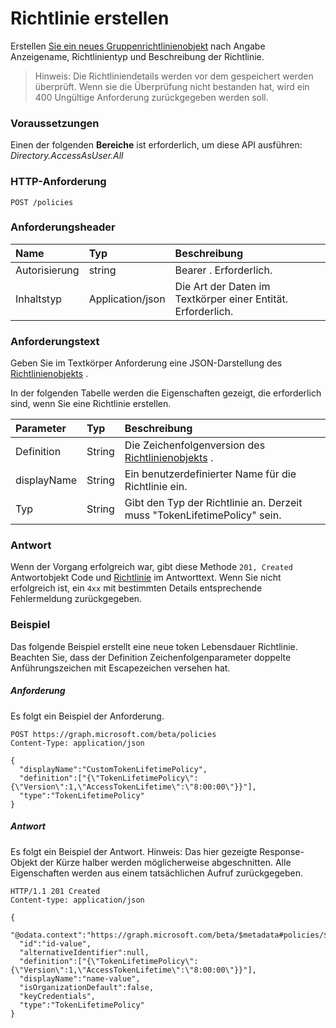 # <a name="create-policy"></a>Richtlinie erstellen

Erstellen [Sie ein neues Gruppenrichtlinienobjekt](../resources/policy.md) nach Angabe Anzeigename, Richtlinientyp und Beschreibung der Richtlinie.

>Hinweis: Die Richtliniendetails werden vor dem gespeichert werden überprüft. Wenn sie die Überprüfung nicht bestanden hat, wird ein 400 Ungültige Anforderung zurückgegeben werden soll.

### <a name="prerequisites"></a>Voraussetzungen
Einen der folgenden **Bereiche** ist erforderlich, um diese API ausführen: *Directory.AccessAsUser.All*
### <a name="http-request"></a>HTTP-Anforderung

```http
POST /policies
```
### <a name="request-headers"></a>Anforderungsheader
| Name       | Typ | Beschreibung|
|:---------------|:--------|:----------|
| Autorisierung  | string  | Bearer <token>. Erforderlich. |
| Inhaltstyp | Application/json  | Die Art der Daten im Textkörper einer Entität. Erforderlich. |

### <a name="request-body"></a>Anforderungstext
Geben Sie im Textkörper Anforderung eine JSON-Darstellung des [Richtlinienobjekts](../resources/policy.md) .

In der folgenden Tabelle werden die Eigenschaften gezeigt, die erforderlich sind, wenn Sie eine Richtlinie erstellen.

| Parameter    | Typ   |Beschreibung|
|:---------------|:--------|:----------|
|Definition|String|Die Zeichenfolgenversion des [Richtlinienobjekts](../resources/policy.md) .|
|displayName|String|Ein benutzerdefinierter Name für die Richtlinie ein.|
|Typ|String|Gibt den Typ der Richtlinie an. Derzeit muss "TokenLifetimePolicy" sein.|

### <a name="response"></a>Antwort
Wenn der Vorgang erfolgreich war, gibt diese Methode `201, Created` Antwortobjekt Code und [Richtlinie](../resources/policy.md) im Antworttext. Wenn Sie nicht erfolgreich ist, ein `4xx` mit bestimmten Details entsprechende Fehlermeldung zurückgegeben.  

### <a name="example"></a>Beispiel
Das folgende Beispiel erstellt eine neue token Lebensdauer Richtlinie. Beachten Sie, dass der Definition Zeichenfolgenparameter doppelte Anführungszeichen mit Escapezeichen versehen hat.

##### <a name="request"></a>Anforderung
Es folgt ein Beispiel der Anforderung.

```http
POST https://graph.microsoft.com/beta/policies
Content-Type: application/json

{
  "displayName":"CustomTokenLifetimePolicy",
  "definition":["{\"TokenLifetimePolicy\":{\"Version\":1,\"AccessTokenLifetime\":\"8:00:00\"}}"],
  "type":"TokenLifetimePolicy"
}
```

##### <a name="response"></a>Antwort
Es folgt ein Beispiel der Antwort. Hinweis: Das hier gezeigte Response-Objekt der Kürze halber werden möglicherweise abgeschnitten. Alle Eigenschaften werden aus einem tatsächlichen Aufruf zurückgegeben.

```http
HTTP/1.1 201 Created
Content-type: application/json

{
  "@odata.context":"https://graph.microsoft.com/beta/$metadata#policies/$entity",
  "id":"id-value",
  "alternativeIdentifier":null,
  "definition":["{\"TokenLifetimePolicy\":{\"Version\":1,\"AccessTokenLifetime\":\"8:00:00\"}}"],
  "displayName":"name-value",
  "isOrganizationDefault":false,
  "keyCredentials",
  "type":"TokenLifetimePolicy"
}

```

<!-- uuid: 8fcb5dbc-d5aa-4681-8e31-b001d5168d79
2015-10-25 14:57:30 UTC -->
<!-- {
  "type": "#page.annotation",
  "description": "message: createReply",
  "keywords": "",
  "section": "documentation",
  "tocPath": ""
}-->
